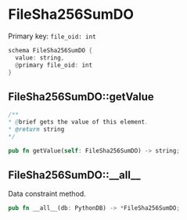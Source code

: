 # FileSha256SumDO

Primary key: `file_oid: int`

```rust
schema FileSha256SumDO {
  value: string,
  @primary file_oid: int
}
```
## FileSha256SumDO::getValue

```java
/**
* @brief gets the value of this element.
* @return string
*/
```
```rust
pub fn getValue(self: FileSha256SumDO) -> string;
```
## FileSha256SumDO::\_\_all\_\_

Data constraint method.

```rust
pub fn __all__(db: PythonDB) -> *FileSha256SumDO;
```
